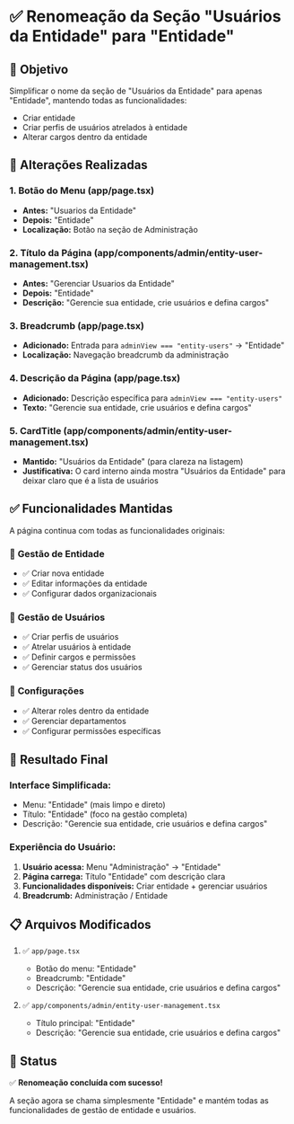 # ✅ Renomeação da Seção "Usuários da Entidade" para "Entidade"

## 🎯 Objetivo
Simplificar o nome da seção de "Usuários da Entidade" para apenas "Entidade", mantendo todas as funcionalidades:
- Criar entidade
- Criar perfis de usuários atrelados à entidade
- Alterar cargos dentro da entidade

## 🔧 Alterações Realizadas

### 1. **Botão do Menu (app/page.tsx)**
- **Antes:** "Usuarios da Entidade"
- **Depois:** "Entidade"
- **Localização:** Botão na seção de Administração

### 2. **Título da Página (app/components/admin/entity-user-management.tsx)**
- **Antes:** "Gerenciar Usuarios da Entidade"
- **Depois:** "Entidade"
- **Descrição:** "Gerencie sua entidade, crie usuários e defina cargos"

### 3. **Breadcrumb (app/page.tsx)**
- **Adicionado:** Entrada para `adminView === "entity-users"` → "Entidade"
- **Localização:** Navegação breadcrumb da administração

### 4. **Descrição da Página (app/page.tsx)**
- **Adicionado:** Descrição específica para `adminView === "entity-users"`
- **Texto:** "Gerencie sua entidade, crie usuários e defina cargos"

### 5. **CardTitle (app/components/admin/entity-user-management.tsx)**
- **Mantido:** "Usuários da Entidade" (para clareza na listagem)
- **Justificativa:** O card interno ainda mostra "Usuários da Entidade" para deixar claro que é a lista de usuários

## ✅ Funcionalidades Mantidas

A página continua com todas as funcionalidades originais:

### 🏢 **Gestão de Entidade**
- ✅ Criar nova entidade
- ✅ Editar informações da entidade
- ✅ Configurar dados organizacionais

### 👥 **Gestão de Usuários**
- ✅ Criar perfis de usuários
- ✅ Atrelar usuários à entidade
- ✅ Definir cargos e permissões
- ✅ Gerenciar status dos usuários

### 🔧 **Configurações**
- ✅ Alterar roles dentro da entidade
- ✅ Gerenciar departamentos
- ✅ Configurar permissões específicas

## 🎯 Resultado Final

### **Interface Simplificada:**
- Menu: "Entidade" (mais limpo e direto)
- Título: "Entidade" (foco na gestão completa)
- Descrição: "Gerencie sua entidade, crie usuários e defina cargos"

### **Experiência do Usuário:**
1. **Usuário acessa:** Menu "Administração" → "Entidade"
2. **Página carrega:** Título "Entidade" com descrição clara
3. **Funcionalidades disponíveis:** Criar entidade + gerenciar usuários
4. **Breadcrumb:** Administração / Entidade

## 📋 Arquivos Modificados

1. ✅ `app/page.tsx`
   - Botão do menu: "Entidade"
   - Breadcrumb: "Entidade"
   - Descrição: "Gerencie sua entidade, crie usuários e defina cargos"

2. ✅ `app/components/admin/entity-user-management.tsx`
   - Título principal: "Entidade"
   - Descrição: "Gerencie sua entidade, crie usuários e defina cargos"

## 🎉 Status
✅ **Renomeação concluída com sucesso!**

A seção agora se chama simplesmente "Entidade" e mantém todas as funcionalidades de gestão de entidade e usuários.